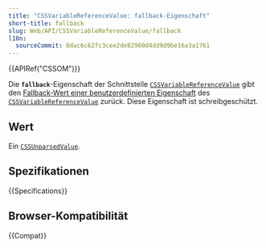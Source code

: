 ```yaml
---
title: "CSSVariableReferenceValue: fallback-Eigenschaft"
short-title: fallback
slug: Web/API/CSSVariableReferenceValue/fallback
l10n:
  sourceCommit: 8dac6c62fc3cee2de82960d4dd9d9be16a3a1761
---
```


{{APIRef("CSSOM")}}

Die **`fallback`**-Eigenschaft der Schnittstelle [`CSSVariableReferenceValue`](/de/docs/Web/API/CSSVariableReferenceValue) gibt den [Fallback-Wert einer benutzerdefinierten Eigenschaft](/de/docs/Web/CSS/CSS_cascading_variables/Using_CSS_custom_properties#custom_property_fallback_values) des [`CSSVariableReferenceValue`](/de/docs/Web/API/CSSVariableReferenceValue) zurück. Diese Eigenschaft ist schreibgeschützt.

## Wert

Ein [`CSSUnparsedValue`](/de/docs/Web/API/CSSUnparsedValue).

## Spezifikationen

{{Specifications}}

## Browser-Kompatibilität

{{Compat}}

